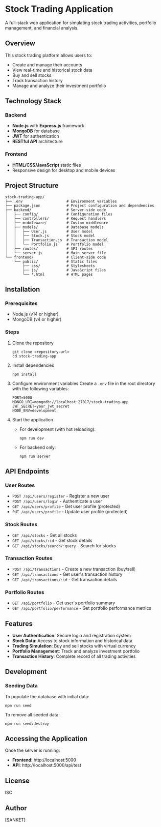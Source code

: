 # Stock Trading Application

A full-stack web application for simulating stock trading activities, portfolio management, and financial analysis.

## Overview

This stock trading platform allows users to:
- Create and manage their accounts
- View real-time and historical stock data
- Buy and sell stocks
- Track transaction history
- Manage and analyze their investment portfolio

## Technology Stack

### Backend
- **Node.js** with **Express.js** framework
- **MongoDB** for database
- **JWT** for authentication
- **RESTful API** architecture

### Frontend
- **HTML/CSS/JavaScript** static files
- Responsive design for desktop and mobile devices

## Project Structure

```
stock-trading-app/
├── .env                    # Environment variables
├── package.json            # Project configuration and dependencies
├── backend/                # Server-side code
│   ├── config/             # Configuration files
│   ├── controllers/        # Request handlers
│   ├── middleware/         # Custom middleware
│   ├── models/             # Database models
│   │   ├── User.js         # User model
│   │   ├── Stock.js        # Stock model
│   │   ├── Transaction.js  # Transaction model
│   │   └── Portfolio.js    # Portfolio model
│   ├── routes/             # API routes
│   └── server.js           # Main server file
└── frontend/               # Client-side code
    └── public/             # Static files
        ├── css/            # Stylesheets
        ├── js/             # JavaScript files
        └── *.html          # HTML pages
```

## Installation

### Prerequisites
- Node.js (v14 or higher)
- MongoDB (v4 or higher)

### Steps

1. Clone the repository
   ```
   git clone <repository-url>
   cd stock-trading-app
   ```

2. Install dependencies
   ```
   npm install
   ```

3. Configure environment variables
   Create a `.env` file in the root directory with the following variables:
   ```
   PORT=5000
   MONGO_URI=mongodb://localhost:27017/stock-trading-app
   JWT_SECRET=your_jwt_secret
   NODE_ENV=development
   ```

4. Start the application
   - For development (with hot reloading):
     ```
     npm run dev
     ```
   - For backend only:
     ```
     npm run server
     ```

## API Endpoints

### User Routes
- `POST /api/users/register` - Register a new user
- `POST /api/users/login` - Authenticate a user
- `GET /api/users/profile` - Get user profile (protected)
- `PUT /api/users/profile` - Update user profile (protected)

### Stock Routes
- `GET /api/stocks` - Get all stocks
- `GET /api/stocks/:id` - Get stock details
- `GET /api/stocks/search/:query` - Search for stocks

### Transaction Routes
- `POST /api/transactions` - Create a new transaction (buy/sell)
- `GET /api/transactions` - Get user's transaction history
- `GET /api/transactions/:id` - Get transaction details

### Portfolio Routes
- `GET /api/portfolio` - Get user's portfolio summary
- `GET /api/portfolio/performance` - Get portfolio performance metrics

## Features

- **User Authentication**: Secure login and registration system
- **Stock Data**: Access to stock information and historical data
- **Trading Simulation**: Buy and sell stocks with virtual currency
- **Portfolio Management**: Track and analyze investment portfolio
- **Transaction History**: Complete record of all trading activities

## Development

### Seeding Data
To populate the database with initial data:
```
npm run seed
```

To remove all seeded data:
```
npm run seed:destroy
```

## Accessing the Application

Once the server is running:
- **Frontend**: http://localhost:5000
- **API**: http://localhost:5000/api/test

## License

ISC

## Author

[SANKET]
